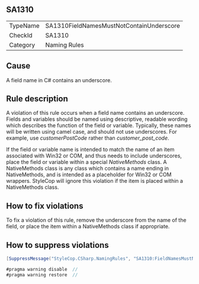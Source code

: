 ﻿## SA1310

<table>
<tr>
  <td>TypeName</td>
  <td>SA1310FieldNamesMustNotContainUnderscore</td>
</tr>
<tr>
  <td>CheckId</td>
  <td>SA1310</td>
</tr>
<tr>
  <td>Category</td>
  <td>Naming Rules</td>
</tr>
</table>

## Cause

A field name in C# contains an underscore.

## Rule description

A violation of this rule occurs when a field name contains an underscore. Fields and variables should be named using descriptive, readable wording which describes the function of the field or variable. Typically, these names will be written using camel case, and should not use underscores. For example, use *customerPostCode* rather than *customer_post_code*.

If the field or variable name is intended to match the name of an item associated with Win32 or COM, and thus needs to include underscores, place the field or variable within a special *NativeMethods* class. A NativeMethods class is any class which contains a name ending in NativeMethods, and is intended as a placeholder for Win32 or COM wrappers. StyleCop will ignore this violation if the item is placed within a NativeMethods class.

## How to fix violations

To fix a violation of this rule, remove the underscore from the name of the field, or place the item within a NativeMethods class if appropriate.

## How to suppress violations

```csharp
[SuppressMessage("StyleCop.CSharp.NamingRules", "SA1310:FieldNamesMustNotContainUnderscore", Justification = "Reviewed.")]
```

```csharp
#pragma warning disable  // 
#pragma warning restore  // 
```

